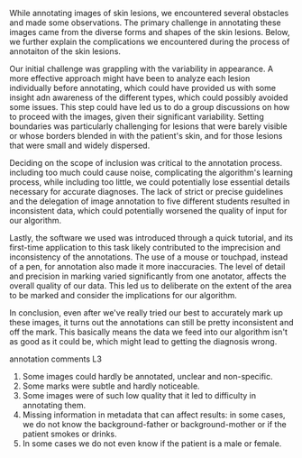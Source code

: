 While annotating images of skin lesions, we encountered several obstacles and made some observations. The primary challenge in annotating these images came from the diverse forms and shapes of the skin lesions. Below, we further explain the complications we encountered during the process of annotaiton of the skin lesions. 

Our initial challenge was grappling with the variability in appearance. A more effective approach might have been to analyze each lesion individually before annotating, which could have provided us with some insight adn awareness of the different types, which could possibly avoided some issues. This step could have led us to do a group discussions on how to proceed with the images, given their significant variability. Setting boundaries was particularly challenging for lesions that were barely visible or whose borders blended in with the patient's skin, and for those lesions that were small and widely dispersed. 

Deciding on the scope of inclusion was critical to the annotation process. including too much could cause noise, complicating the algorithm's learning process, while including too little, we could potentially lose essential details necessary for accurate diagnoses. The lack of strict or precise guidelines and the delegation of image annotation to five different students resulted in inconsistent data, which could potentially worsened the quality of input for our algorithm.

Lastly, the software we used was introduced through a quick tutorial, and its first-time application to this task likely contributed to the imprecision and inconsistency of the annotations. The use of a mouse or touchpad, instead of a pen, for annotation also made it more inaccuracies. The level of detail and precision in marking varied significantly from one anotator, affects the overall quality of our data. This led us to deliberate on the extent of the area to be marked and consider the implications for our algorithm.

In conclusion, even after we've really tried our best to accurately mark up these images, it turns out the annotations can still be pretty inconsistent and off the mark. This basically means the data we feed into our algorithm isn't as good as it could be, which might lead to getting the diagnosis wrong.

annotation comments L3
1. Some images could hardly be annotated, unclear and non-specific.
2. Some marks were subtle and hardly noticeable.
3. Some images were of such low quality that it led to difficulty in annotating them.
4. Missing information in metadata that can affect results: in some cases, we do not know the background-father or background-mother or if the patient smokes or drinks. 
5. In some cases we do not even know if the patient is a male or female.


